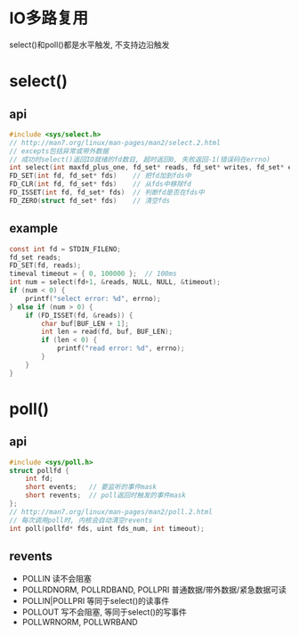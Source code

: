 # IO多路复用
select()和poll()都是水平触发, 不支持边沿触发

# select()
## api
```c
#include <sys/select.h>
// http://man7.org/linux/man-pages/man2/select.2.html
// excepts包括异常或带外数据
// 成功时select()返回IO就绪的fd数目, 超时返回0, 失败返回-1(错误码在errno)
int select(int maxfd_plus_one, fd_set* reads, fd_set* writes, fd_set* excepts, timeval* timeout);
FD_SET(int fd, fd_set* fds)    // 把fd加到fds中
FD_CLR(int fd, fd_set* fds)    // 从fds中移除fd
FD_ISSET(int fd, fd_set* fds)  // 判断fd是否在fds中
FD_ZERO(struct fd_set* fds)    // 清空fds
```
## example
```c
const int fd = STDIN_FILENO;
fd_set reads;
FD_SET(fd, reads);
timeval timeout = { 0, 100000 };  // 100ms
int num = select(fd+1, &reads, NULL, NULL, &timeout);
if (num < 0) {
    printf("select error: %d", errno);
} else if (num > 0) {
    if (FD_ISSET(fd, &reads)) {
        char buf[BUF_LEN + 1];
        int len = read(fd, buf, BUF_LEN);
        if (len < 0) {
            printf("read error: %d", errno);
        }
    }
}
```

# poll()
## api
```c
#include <sys/poll.h>
struct pollfd {
    int fd;
    short events;   // 要监听的事件mask
    short revents;  // poll返回时触发的事件mask
};
// http://man7.org/linux/man-pages/man2/poll.2.html
// 每次调用poll时, 内核会自动清空revents
int poll(pollfd* fds, uint fds_num, int timeout);
```
## revents
- POLLIN                            读不会阻塞
- POLLRDNORM, POLLRDBAND, POLLPRI   普通数据/带外数据/紧急数据可读
- POLLIN|POLLPRI                    等同于select()的读事件
- POLLOUT                           写不会阻塞, 等同于select()的写事件
- POLLWRNORM, POLLWRBAND